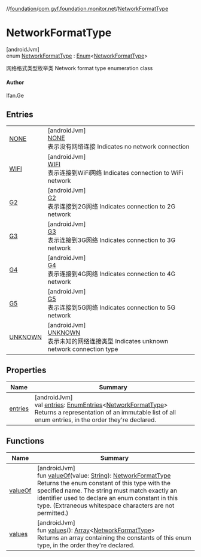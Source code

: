 //[foundation](../../../index.md)/[com.gyf.foundation.monitor.net](../index.md)/[NetworkFormatType](index.md)

# NetworkFormatType

[androidJvm]\
enum [NetworkFormatType](index.md) : [Enum](https://kotlinlang.org/api/core/kotlin-stdlib/kotlin/-enum/index.html)&lt;[NetworkFormatType](index.md)&gt; 

网络格式类型枚举类 Network format type enumeration class

#### Author

Ifan.Ge

## Entries

| | |
|---|---|
| [NONE](-n-o-n-e/index.md) | [androidJvm]<br>[NONE](-n-o-n-e/index.md)<br>表示没有网络连接 Indicates no network connection |
| [WIFI](-w-i-f-i/index.md) | [androidJvm]<br>[WIFI](-w-i-f-i/index.md)<br>表示连接到WiFi网络 Indicates connection to WiFi network |
| [G2](-g2/index.md) | [androidJvm]<br>[G2](-g2/index.md)<br>表示连接到2G网络 Indicates connection to 2G network |
| [G3](-g3/index.md) | [androidJvm]<br>[G3](-g3/index.md)<br>表示连接到3G网络 Indicates connection to 3G network |
| [G4](-g4/index.md) | [androidJvm]<br>[G4](-g4/index.md)<br>表示连接到4G网络 Indicates connection to 4G network |
| [G5](-g5/index.md) | [androidJvm]<br>[G5](-g5/index.md)<br>表示连接到5G网络 Indicates connection to 5G network |
| [UNKNOWN](-u-n-k-n-o-w-n/index.md) | [androidJvm]<br>[UNKNOWN](-u-n-k-n-o-w-n/index.md)<br>表示未知的网络连接类型 Indicates unknown network connection type |

## Properties

| Name | Summary |
|---|---|
| [entries](entries.md) | [androidJvm]<br>val [entries](entries.md): [EnumEntries](https://kotlinlang.org/api/core/kotlin-stdlib/kotlin.enums/-enum-entries/index.html)&lt;[NetworkFormatType](index.md)&gt;<br>Returns a representation of an immutable list of all enum entries, in the order they're declared. |

## Functions

| Name | Summary |
|---|---|
| [valueOf](value-of.md) | [androidJvm]<br>fun [valueOf](value-of.md)(value: [String](https://kotlinlang.org/api/core/kotlin-stdlib/kotlin/-string/index.html)): [NetworkFormatType](index.md)<br>Returns the enum constant of this type with the specified name. The string must match exactly an identifier used to declare an enum constant in this type. (Extraneous whitespace characters are not permitted.) |
| [values](values.md) | [androidJvm]<br>fun [values](values.md)(): [Array](https://kotlinlang.org/api/core/kotlin-stdlib/kotlin/-array/index.html)&lt;[NetworkFormatType](index.md)&gt;<br>Returns an array containing the constants of this enum type, in the order they're declared. |